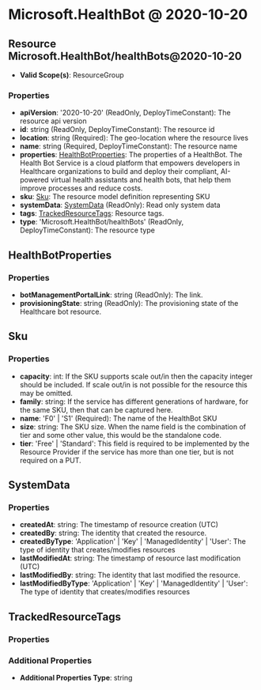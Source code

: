 # Microsoft.HealthBot @ 2020-10-20

## Resource Microsoft.HealthBot/healthBots@2020-10-20
* **Valid Scope(s)**: ResourceGroup
### Properties
* **apiVersion**: '2020-10-20' (ReadOnly, DeployTimeConstant): The resource api version
* **id**: string (ReadOnly, DeployTimeConstant): The resource id
* **location**: string (Required): The geo-location where the resource lives
* **name**: string (Required, DeployTimeConstant): The resource name
* **properties**: [HealthBotProperties](#healthbotproperties): The properties of a HealthBot. The Health Bot Service is a cloud platform that empowers developers in Healthcare organizations to build and deploy their compliant, AI-powered virtual health assistants and health bots, that help them improve processes and reduce costs.
* **sku**: [Sku](#sku): The resource model definition representing SKU
* **systemData**: [SystemData](#systemdata) (ReadOnly): Read only system data
* **tags**: [TrackedResourceTags](#trackedresourcetags): Resource tags.
* **type**: 'Microsoft.HealthBot/healthBots' (ReadOnly, DeployTimeConstant): The resource type

## HealthBotProperties
### Properties
* **botManagementPortalLink**: string (ReadOnly): The link.
* **provisioningState**: string (ReadOnly): The provisioning state of the Healthcare bot resource.

## Sku
### Properties
* **capacity**: int: If the SKU supports scale out/in then the capacity integer should be included. If scale out/in is not possible for the resource this may be omitted.
* **family**: string: If the service has different generations of hardware, for the same SKU, then that can be captured here.
* **name**: 'F0' | 'S1' (Required): The name of the HealthBot SKU
* **size**: string: The SKU size. When the name field is the combination of tier and some other value, this would be the standalone code. 
* **tier**: 'Free' | 'Standard': This field is required to be implemented by the Resource Provider if the service has more than one tier, but is not required on a PUT.

## SystemData
### Properties
* **createdAt**: string: The timestamp of resource creation (UTC)
* **createdBy**: string: The identity that created the resource.
* **createdByType**: 'Application' | 'Key' | 'ManagedIdentity' | 'User': The type of identity that creates/modifies resources
* **lastModifiedAt**: string: The timestamp of resource last modification (UTC)
* **lastModifiedBy**: string: The identity that last modified the resource.
* **lastModifiedByType**: 'Application' | 'Key' | 'ManagedIdentity' | 'User': The type of identity that creates/modifies resources

## TrackedResourceTags
### Properties
### Additional Properties
* **Additional Properties Type**: string


